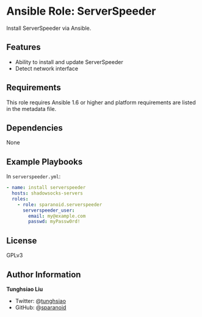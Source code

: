 # Ansible Role: ServerSpeeder

Install ServerSpeeder via Ansible.

## Features

- Ability to install and update ServerSpeeder
- Detect network interface

## Requirements

This role requires Ansible 1.6 or higher and platform requirements are listed in the metadata file.

## Dependencies

None

## Example Playbooks

In `serverspeeder.yml`:

```yaml
- name: install serverspeeder
  hosts: shadowsocks-servers
  roles:
    - role: sparanoid.serverspeeder
      serverspeeder_user:
        email: my@example.com
        passwd: myPassw0rd!
```

## License

GPLv3

## Author Information

**Tunghsiao Liu**

- Twitter: @[tunghsiao](http://twitter.com/tunghsiao)
- GitHub: @[sparanoid](http://github.com/sparanoid)
